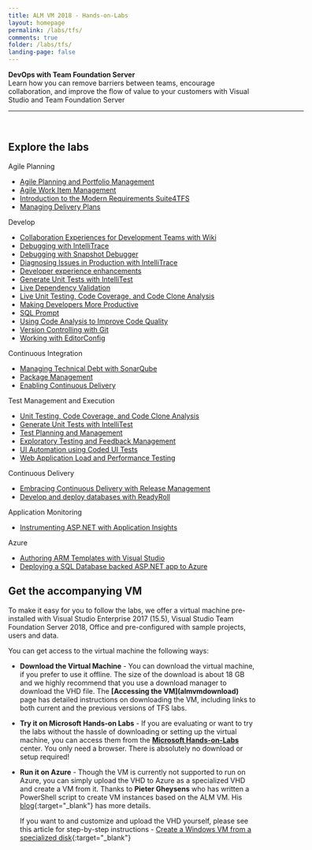 ```yaml
---
title: ALM VM 2018 - Hands-on-Labs 
layout: homepage
permalink: /labs/tfs/
comments: true
folder: /labs/tfs/
landing-page: false
---
```

<div class="tfsMain">
<div class="productcolmain">
  <div class="pageheader">
             <b>DevOps with Team Foundation Server</b> </div>
     <div class="herotext2">       
             Learn how you can remove barriers between teams, encourage collaboration, and improve the flow of value to your customers with Visual Studio and Team Foundation Server
  </div>
</div>
</div>

<hr align="center" width="600px"><br />
 <div class="clear"></div>

## Explore the labs

<div class="lablist">
    <div class="header2">Agile Planning</div>
          <ul class="fa-ul">
          <li class="labslistitems"><i class="fa-li fa fa-book" style="color:  #002868;"></i><a href="agile/" >Agile Planning and Portfolio Management </a>    </li>
          <li class="labslistitems"><i class="fa-li fa fa-book" style="color:  #002868;"></i><a href="agileworkitems/" >Agile Work Item Management </a>    </li>
          <li class="labslistitems"><i class="fa-li fa fa-book" style="color:  #002868;"></i><a href="smartword4tfs/" >Introduction to the Modern Requirements Suite4TFS</a> </li>
          <li class="labslistitems"><i class="fa-li fa fa-book" style="color:  #002868;"></i><a href="deliveryplans/" >Managing Delivery Plans</a></li>
        </ul>
  <div class="header2">Develop</div>
           <ul class="fa-ul">
          <li class="labslistitems"><i class="fa-li fa fa-book" style="color:  #002868;"></i><a href="devteamcollaboration/" >Collaboration Experiences for Development Teams with Wiki</a> </li>
          <li class="labslistitems"><i class="fa-li fa fa-book" style="color:  #002868;"></i><a href="debugging/" >Debugging with IntelliTrace </a>    </li>
          <li class="labslistitems"><i class="fa-li fa fa-book" style="color:  #002868;"></i><a href="snapshotdebugger/" >Debugging with Snapshot Debugger</a> </li>
          <li class="labslistitems"><i class="fa-li fa fa-book" style="color:  #002868;"></i><a href="intellitrace/" >Diagnosing Issues in Production with IntelliTrace</a> </li>
          <li class="labslistitems"><i class="fa-li fa fa-book" style="color:  #002868;"></i><a href="devexp/" >Developer experience enhancements</a> </li>
          <li class="labslistitems"><i class="fa-li fa fa-book" style="color:  #002868;"></i><a href="intellitest/" >Generate Unit Tests with IntelliTest</a> </li>
          <li class="labslistitems"><i class="fa-li fa fa-book" style="color:  #002868;"></i><a href="livedependencyvalidation/" >Live Dependency Validation</a> </li>
          <li class="labslistitems"><i class="fa-li fa fa-book" style="color:  #002868;"></i><a href="liveunittesting/" >Live Unit Testing, Code Coverage, and Code Clone Analysis</a> </li>
          <li class="labslistitems"><i class="fa-li fa fa-book" style="color:  #002868;"></i><a href="vsproductivity/" > Making Developers More Productive</a> </li>
          <li class="labslistitems"><i class="fa-li fa fa-book" style="color:  #002868;"></i><a href="sqlprompt/" > SQL Prompt</a> </li>
          <li class="labslistitems"><i class="fa-li fa fa-book" style="color:  #002868;"></i><a href="codeanalysis/" > Using Code Analysis to Improve Code Quality</a> </li>
          <li class="labslistitems"><i class="fa-li fa fa-book" style="color:  #002868;"></i><a href="git/" > Version Controlling with Git </a> </li>
          <li class="labslistitems"><i class="fa-li fa fa-book" style="color:  #002868;"></i><a href="editorconfig/" > Working with EditorConfig</a> </li>
        </ul>
    <div class="header2">Continuous Integration</div>
           <ul class="fa-ul">
          <li class="labslistitems"><i class="fa-li fa fa-book" style="color:  #002868;"></i> <a href="technicaldebt/" >Managing Technical Debt with SonarQube </a>    </li>
          <li class="labslistitems"><i class="fa-li fa fa-book" style="color:  #002868;"></i> <a href="packagemanagement/" >Package Management  </a>    </li>
          <li class="labslistitems"><i class="fa-li fa fa-book" style="color:  #002868;"></i> <a href="build/" >Enabling Continuous Delivery </a> </li>
        </ul>
    <div class="header2">Test Management and Execution</div>
           <ul class="fa-ul">
          <li class="labslistitems"><i class="fa-li fa fa-book" style="color:  #002868;"></i> <a href="liveunittesting/" >Unit Testing, Code Coverage, and Code Clone Analysis </a>    </li>
          <li class="labslistitems"><i class="fa-li fa fa-book" style="color:  #002868;"></i> <a href="intellitest/" >Generate Unit Tests with IntelliTest</a>    </li>
          <li class="labslistitems"><i class="fa-li fa fa-book" style="color:  #002868;"></i> <a href="manualtesting/" >Test Planning and Management </a> </li>
          <li class="labslistitems"><i class="fa-li fa fa-book" style="color:  #002868;"></i> <a href="exploratorytesting/" >Exploratory Testing and Feedback Management  </a>    </li>
          <li class="labslistitems"><i class="fa-li fa fa-book" style="color:  #002868;"></i> <a href="codedui/" >UI Automation using Coded UI Tests</a>    </li>
          <li class="labslistitems"><i class="fa-li fa fa-book" style="color:  #002868;"></i> <a href="load/" >Web Application Load and Performance Testing  </a> </li>
        </ul>
      <div class="header2">Continuous Delivery</div>
          <ul class="fa-ul">
            <li class="labslistitems"><i class="fa-li fa fa-book" style="color:  #002868;"></i> <a href="releasemanagement/" >Embracing Continuous Delivery with Release Management </a>    </li>
            <li class="labslistitems"><i class="fa-li fa fa-book" style="color:  #002868;"></i> <a href="readyroll/" >Develop and deploy databases with ReadyRoll</a>    </li>
            </ul>
      <div class="header2">Application Monitoring</div>
          <ul class="fa-ul">
            <li class="labslistitems"><i class="fa-li fa fa-book" style="color:  #002868;"></i> <a href="appinsights/" >Instrumenting ASP.NET with Application Insights </a>    </li>
          </ul>
      <div class="header2">Azure</div>
          <ul class="fa-ul">
            <li class="labslistitems"><i class="fa-li fa fa-book" style="color:  #002868;"></i> <a href="armtemplates/" >Authoring ARM Templates with Visual Studio </a>    </li>
            <li class="labslistitems"><i class="fa-li fa fa-book" style="color:  #002868;"></i> <a href="aspnetazure/" >Deploying a SQL Database backed ASP.NET app to Azure </a>    </li>
          </ul>
</div>
 <div class="clear"></div>

## Get the accompanying VM

To make it easy for you to follow the labs, we offer a virtual machine pre-installed with Visual Studio Enterprise 2017 (15.5),  Visual Studio Team Foundation Server 2018, Office and pre-configured with sample projects, users and data.

You can get access to the virtual machine the following ways:

- **Download the Virtual Machine** - You can download the virtual machine, if you prefer to use it offline. The size of the download is about 18 GB and we highly recommend that you use a download manager to download the VHD file. The **[Accessing the VM](almvmdownload\)** page has detailed instructions on downloading the VM, including links to both current and the previous versions of TFS labs.

- **Try it on Microsoft Hands-on Labs** - If you are evaluating or want to try the labs without the hassle of downloading or setting up the virtual machine, you can access them from the [**Microsoft Hands-on-Labs**](technet/) center. You only need a browser. There is absolutely no download or setup required!

- **Run it on Azure** - Though the VM is currently not supported to run on Azure, you can simply upload the VHD to Azure as a specialized VHD and create a VM from it. Thanks to **Pieter Gheysens** who has written a PowerShell script to create VM instances based on the ALM VM. His [blog](https://intovsts.net/2018/01/03/generating-azure-vms-from-a-specialized-vhd-file/){:target="_blank"} has more details.

  If you want to and customize and upload the VHD yourself, please see this article for step-by-step instructions - [Create a Windows VM from a specialized disk](https://docs.microsoft.com/en-us/azure/virtual-machines/windows/create-vm-specialized){:target="_blank"}
